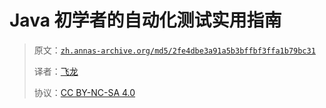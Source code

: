 # Java 初学者的自动化测试实用指南

> 原文：[`zh.annas-archive.org/md5/2fe4dbe3a91a5b3bffbf3ffa1b79bc31`](https://zh.annas-archive.org/md5/2fe4dbe3a91a5b3bffbf3ffa1b79bc31)
> 
> 译者：[飞龙](https://github.com/wizardforcel)
> 
> 协议：[CC BY-NC-SA 4.0](http://creativecommons.org/licenses/by-nc-sa/4.0/)
